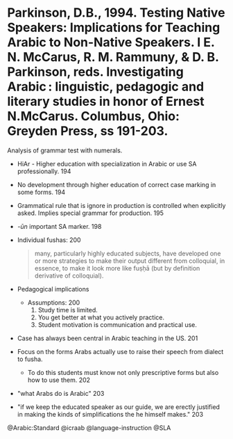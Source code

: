 # Parkinson, D.B., 1994. Testing Native Speakers: Implications for Teaching Arabic to Non-Native Speakers.  I E. N. McCarus, R. M. Rammuny, & D. B. Parkinson, reds. Investigating Arabic : linguistic, pedagogic and literary studies in honor of Ernest N.McCarus. Columbus, Ohio: Greyden Press, ss 191-203.

Analysis of grammar test with numerals.

- HiAr - Higher education with specialization in Arabic or use SA professionally. 194

- No development through higher education of correct case marking in some forms. 194

- Grammatical rule that is ignore in production is controlled when explicitly asked. Implies special grammar for production. 195

- *-ūn* important SA marker. 198

- Individual fushas: 200

  > many, particularly highly educated subjects, have developed one or more strategies to make their output different from colloquial, in essence, to make it look more like fuṣḥā (but by definition derivative of colloquial).

- Pedagogical implications
  - Assumptions: 200
    1. Study time is limited.
    2. You get better at what you actively practice.
    3. Student motivation is communication and practical use.

- Case has always been central in Arabic teaching in the US. 201

- Focus on the forms Arabs actually use to raise their speech from dialect to fusha. 
  - To do this students must know not only prescriptive forms but also how to use them. 202

- "what Arabs do is Arabic" 203

- "if we keep the educated speaker as our guide, we are erectly justified in making the kinds of simplifications the he himself makes." 203

@Arabic:Standard
@icraab
@language-instruction
@SLA
